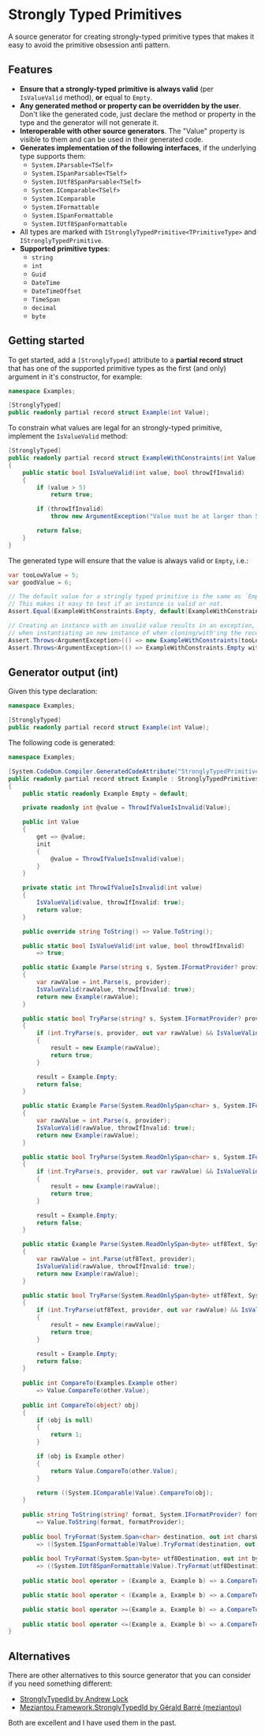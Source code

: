 # Strongly Typed Primitives

A source generator for creating strongly-typed primitive types that makes
it easy to avoid the primitive obsession anti pattern.

## Features

- **Ensure that a strongly-typed primitive is always valid** (per `IsValueValid` method), **or** equal to `Empty`.
- **Any generated method or property can be overridden by the user**. Don't like the generated code, just declare the method or property in the type and the generator will not generate it.
- **Interoperable with other source generators**. The "Value" property is visible to them and can be used in their generated code.
- **Generates implementation of the following interfaces**, if the underlying type supports them: 
  - `System.IParsable<TSelf>`
  - `System.ISpanParsable<TSelf>`
  - `System.IUtf8SpanParsable<TSelf>`
  - `System.IComparable<TSelf>`
  - `System.IComparable`
  - `System.IFormattable`
  - `System.ISpanFormattable`
  - `System.IUtf8SpanFormattable` 
- All types are marked with `IStronglyTypedPrimitive<TPrimitiveType>` and `IStronglyTypedPrimitive`.
- **Supported primitive types**:
  - `string`
  - `int`
  - `Guid`
  - `DateTime`
  - `DateTimeOffset`
  - `TimeSpan`
  - `decimal`
  - `byte`

## Getting started

To get started, add a `[StronglyTyped]` attribute to a **partial record struct** that has one of the 
supported primitive types as the first (and only) argument in it's constructor, for example:

```csharp
namespace Examples;

[StronglyTyped]
public readonly partial record struct Example(int Value);
```

To constrain what values are legal for an strongly-typed primitive, implement the `IsValueValid` method:

```csharp
[StronglyTyped]
public readonly partial record struct ExampleWithConstraints(int Value)
{
    public static bool IsValueValid(int value, bool throwIfInvalid)
    {
        if (value > 5)
            return true;

        if (throwIfInvalid)
            throw new ArgumentException("Value must be at larger than 5", nameof(value));

        return false;
    }
}
```

The generated type will ensure that the value is always valid or `Empty`, i.e.:

```csharp
var tooLowValue = 5;
var goodValue = 6;

// The default value for a stringly typed primitive is the same as `Empty`.
// This makes it easy to test if an instance is valid or not.
Assert.Equal(ExampleWithConstraints.Empty, default(ExampleWithConstraints));

// Creating an instance with an invalid value results in an exception, both
// when instantiating an new instance of when cloning/with'ing the record.
Assert.Throws<ArgumentException>(() => new ExampleWithConstraints(tooLowValue));
Assert.Throws<ArgumentException>(() => ExampleWithConstraints.Empty with { Value = tooLowValue });
```

## Generator output (int)

Given this type declaration:

```csharp
namespace Examples;

[StronglyTyped]
public readonly partial record struct Example(int Value);
```

The following code is generated:

```csharp
namespace Examples;

[System.CodeDom.Compiler.GeneratedCodeAttribute("StronglyTypedPrimitives, Version=0.0.0.0, Culture=neutral, PublicKeyToken=null", "0.0.0.0")]
public readonly partial record struct Example : StronglyTypedPrimitives.IStronglyTypedPrimitive<int>, System.IParsable<Examples.Example>, System.ISpanParsable<Examples.Example>, System.IUtf8SpanParsable<Examples.Example>, System.IComparable<Examples.Example>, System.IComparable, System.IFormattable, System.ISpanFormattable, System.IUtf8SpanFormattable
{
    public static readonly Example Empty = default;

    private readonly int @value = ThrowIfValueIsInvalid(Value);       

    public int Value
    {
        get => @value;
        init
        {
            @value = ThrowIfValueIsInvalid(value);
        }
    }

    private static int ThrowIfValueIsInvalid(int value)
    {
        IsValueValid(value, throwIfInvalid: true);
        return value;
    }

    public override string ToString() => Value.ToString();

    public static bool IsValueValid(int value, bool throwIfInvalid)
        => true;

    public static Example Parse(string s, System.IFormatProvider? provider)
    {
        var rawValue = int.Parse(s, provider);
        IsValueValid(rawValue, throwIfInvalid: true);
        return new Example(rawValue);
    }

    public static bool TryParse(string? s, System.IFormatProvider? provider, [System.Diagnostics.CodeAnalysis.MaybeNullWhenAttribute(returnValue: false)] out Examples.Example result)
    {
        if (int.TryParse(s, provider, out var rawValue) && IsValueValid(rawValue, throwIfInvalid: false))
        {
            result = new Example(rawValue);
            return true;
        }

        result = Example.Empty;
        return false;
    }

    public static Example Parse(System.ReadOnlySpan<char> s, System.IFormatProvider? provider)
    {
        var rawValue = int.Parse(s, provider);
        IsValueValid(rawValue, throwIfInvalid: true);
        return new Example(rawValue);
    }

    public static bool TryParse(System.ReadOnlySpan<char> s, System.IFormatProvider? provider, [System.Diagnostics.CodeAnalysis.MaybeNullWhenAttribute(returnValue: false)] out Examples.Example result)
    {
        if (int.TryParse(s, provider, out var rawValue) && IsValueValid(rawValue, throwIfInvalid: false))
        {
            result = new Example(rawValue);
            return true;
        }

        result = Example.Empty;
        return false;
    }

    public static Example Parse(System.ReadOnlySpan<byte> utf8Text, System.IFormatProvider? provider)
    {
        var rawValue = int.Parse(utf8Text, provider);
        IsValueValid(rawValue, throwIfInvalid: true);
        return new Example(rawValue);
    }

    public static bool TryParse(System.ReadOnlySpan<byte> utf8Text, System.IFormatProvider? provider, [System.Diagnostics.CodeAnalysis.MaybeNullWhenAttribute(returnValue: false)] out Examples.Example result)
    {
        if (int.TryParse(utf8Text, provider, out var rawValue) && IsValueValid(rawValue, throwIfInvalid: false))
        {
            result = new Example(rawValue);
            return true;
        }

        result = Example.Empty;
        return false;
    }
    
    public int CompareTo(Examples.Example other)
        => Value.CompareTo(other.Value);
    
    public int CompareTo(object? obj)
    {
        if (obj is null)
        {
            return 1;
        }

        if (obj is Example other)
        {
            return Value.CompareTo(other.Value);
        }

        return ((System.IComparable)Value).CompareTo(obj);
    }
    
    public string ToString(string? format, System.IFormatProvider? formatProvider)
        => Value.ToString(format, formatProvider);
    
    public bool TryFormat(System.Span<char> destination, out int charsWritten, System.ReadOnlySpan<char> format, System.IFormatProvider? provider)
        => ((System.ISpanFormattable)Value).TryFormat(destination, out charsWritten, format, provider);
    
    public bool TryFormat(System.Span<byte> utf8Destination, out int bytesWritten, System.ReadOnlySpan<char> format, System.IFormatProvider? provider)
        => ((System.IUtf8SpanFormattable)Value).TryFormat(utf8Destination, out bytesWritten, format, provider);
    
    public static bool operator > (Example a, Example b) => a.CompareTo(b) > 0;                

    public static bool operator < (Example a, Example b) => a.CompareTo(b) < 0;                

    public static bool operator >=(Example a, Example b) => a.CompareTo(b) >= 0;
    
    public static bool operator <=(Example a, Example b) => a.CompareTo(b) <= 0;
}
```

## Alternatives

There are other alternatives to this source generator that you can consider if you need something different:

- [StronglyTypedId by Andrew Lock](https://github.com/andrewlock/StronglyTypedId)
- [Meziantou.Framework.StronglyTypedId by Gérald Barré (meziantou)](https://www.nuget.org/packages/Meziantou.Framework.StronglyTypedId)

Both are excellent and I have used them in the past.